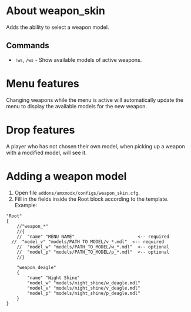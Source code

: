 # About weapon_skin
Adds the ability to select a weapon model.

## Commands
* `!ws`, `/ws` - Show available models of active weapons.

# Menu features
Changing weapons while the menu is active will automatically update the menu to display the available models for the new weapon.

# Drop features
A player who has not chosen their own model, when picking up a weapon with a modified model, will see it.

# Adding a weapon model 
1. Open file `addons/amxmodx/configs/weapon_skin.cfg`.
2. Fill in the fields inside the Root block according to the template.
Example:
```
"Root"
{
	//"weapon_*"
	//{
	//	"name" "MENU NAME"                        <-- required
  //  "model_v" "models/PATH_TO_MODEL/v_*.mdl"  <-- required
	//	"model_w" "models/PATH_TO_MODEL/w_*.mdl"  <-- optional
	//	"model_p" "models/PATH_TO_MODEL/p_*.mdl"  <-- optional
	//}

	"weapon_deagle"
	{
		"name" "Night Shine"
		"model_w" "models/night_shine/w_deagle.mdl"
		"model_v" "models/night_shine/v_deagle.mdl"
		"model_p" "models/night_shine/p_deagle.mdl"
	}
}
```
